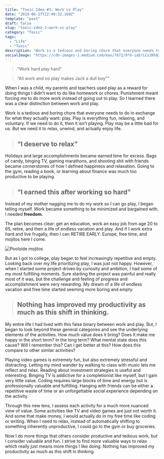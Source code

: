 ```yaml
---
title: "Toxic Idea #3: Work vs Play"
date: "2019-06-27T22:40:32.169Z"
template: "post"
draft: false
slug: "toxic-idea-3-work-vs-play"
category: "Toxic"
tags:
  - "Life"
  - "Toxic"
description: "Work is a tedious and boring chore that everyone needs to do in exchange for what they actually want: play. Play is everything fun, relaxing, and voluntary."
socialImage: "https://cdn-images-1.medium.com/max/7672/0*U-iaErLCs2Kh8ZGs"
---
```


> “Work hard play hard”

> “All work and no play makes Jack a dull boy””

When I was a child, my parents and teachers used play as a reward for doing things I didn’t want to do like homework or chores. Punishment meant forcing me to do more work instead of going out to play. So I learned there was a clear distinction between work and play.

Work is a tedious and boring chore that everyone needs to do in exchange for what they actually want: play. Play is everything fun, relaxing, and voluntary. If we need to do it, then it isn’t playing. Play may be a little bad for us. But we need it to relax, unwind, and actually enjoy life.

> ## “I deserve to relax”

Holidays and large accomplishments became earned time for excess. Bags of candy, binging TV, gaming marathons, and shooting shit with friends became cornerstones of how I defined happiness and relaxation. Going to the gym, reading a book, or learning about finance was much too productive to be playing.

> ## “I earned this after working so hard”

Instead of my mother nagging me to do my work so I can go play, I began telling myself. Work became something to be minimized and bargained with. I needed **freedom.**

The plan becomes clear: get an education, work an easy job from age 20 to 65, retire, and then a life of endless vacation and play. And if I work extra hard and live frugally, then I can RETIRE EARLY. Europe, free time, and mojitos here I come.

![Poolside mojitos](https://cdn-images-1.medium.com/max/7672/0*U-iaErLCs2Kh8ZGs)

But as I got to college, play began to feel increasingly repetitive and empty. Looking back over my life prioritizing play, I was just not happy. However, when I started some project driven by curiosity and ambition, I had some of my most fulfilling moments. Sure starting the project was painful and really most of it was, but the challenge and feeling of progress and accomplishment were very rewarding. My dream of a life of endless vacation and free time started seeming more boring and empty.

> ## Nothing has improved my productivity as much as this shift in thinking.

My entire life I had lived with this false binary between work and play. But, I began to look beyond these general categories and see the underlying elements of the activities. How much value does it bring? Does it make me happy in the short term? In the long term? What mental state does this cause? Will I remember this? Can I get better at this? How does this compare to other similar activities?

Playing video games is extremely fun, but also extremely stressful and distracting. Letting my mind wander by walking to class with music lets me reflect and relax. Reading about investment strategies is useful and interesting. Binging TV is addictive for a completionist like myself, but I gain very little value. Coding requires large blocks of time and energy but is professionally valuable and fulfilling. Hanging with friends can be either a repetitive waste of time or an unforgettable social experience depending on the activity.

Through this new lens, I assess each activity for a much more nuanced view of value. Some activities like TV and video games are just not worth it. And some that make money, I would actually do in my free time like coding or writing. When I need to relax, instead of automatically shifting to something inherently unproductive, I could go to the gym or buy groceries.

Now I do more things that others consider productive and tedious work, but I consider valuable and fun. I strive to find more valuable ways to relax which really just means more things I like doing. Nothing has improved my productivity as much as this shift in thinking.
